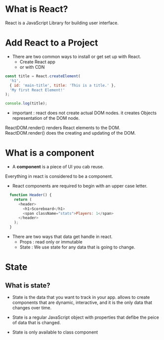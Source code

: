 # What is React? 

React is a JavaScript Library for building user interface. 

# Add React to a Project
- There are two common ways to install or get set up with React.
  - Create React app
  - or with CDN
  

```js
const title = React.createElement(
  'h1', 
  { id: 'main-title', title: 'This is a title.' },
  'My first React Element!'
);

console.log(title);
```

* important : react does not create actual DOM nodes. it creates Objects representation of the DOM node.

ReactDOM.render() renders React elements to the DOM. ReactDOM.render() does the creating and updating of the DOM.

# What is a component

- A **component** is a piece of UI you cab reuse. 

Everything in react is considered to be a component. 

- React components are required to begin with an upper case letter.

```js
  function Header() {
    return (
      <header>
        <h1>Scoreboard</h1>
        <span className="stats">Players: 1</span>
      </header>
    );
  }
```

- There are two ways that data get handle in react.
  - Props : read only or immutable
  - State : We use state for any data that is going to change.
  
# State
## What is state?
- State is the data that you want to track in your app. allows to create components that are dynamic, interactive, and it is the only data that changes over time.

- State is a regular JavaScript object with properties that defibe the peice of data that is changed.

- State is only available to class component
